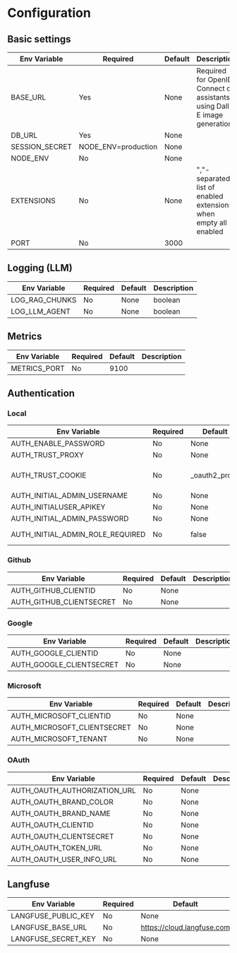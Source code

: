 # Configuration

## Basic settings

| Env Variable   | Required            | Default | Description                                                              |
|----------------|---------------------|---------|--------------------------------------------------------------------------|
| BASE_URL       | Yes                 | None    | Required for OpenID Connect or assistants using Dall-E image generation. |
| DB_URL         | Yes                 | None    |                                                                          |
| SESSION_SECRET | NODE_ENV=production | None    |                                                                          |
| NODE_ENV       | No                  | None    |                                                                          |
| EXTENSIONS     | No                  | None    | ","-separated list of enabled extensions, when empty all enabled         |
| PORT           | No                  | 3000    |                                                                          |


## Logging (LLM)

| Env Variable   | Required | Default | Description |
|----------------|----------|---------|-------------|
| LOG_RAG_CHUNKS | No       | None    | boolean     |
| LOG_LLM_AGENT  | No       | None    | boolean     |

## Metrics

| Env Variable             | Required  | Default | Description |
|--------------------------|-----------|---------|-------------|
| METRICS_PORT             | No        | 9100    |             |

## Authentication

### Local

| Env Variable                     | Required | Default       | Description                             |
|----------------------------------|----------|---------------|-----------------------------------------|
| AUTH_ENABLE_PASSWORD             | No       | None          | boolean                                 |
| AUTH_TRUST_PROXY                 | No       | None          | boolean                                 |  
| AUTH_TRUST_COOKIE                | No       | _oauth2_proxy | used only when AUTH_TRUST_PROXY = true  |
| AUTH_INITIAL_ADMIN_USERNAME      | No       | None          |                                         |
| AUTH_INITIALUSER_APIKEY          | No       | None          |                                         |
| AUTH_INITIAL_ADMIN_PASSWORD      | No       | None          |                                         |
| AUTH_INITIAL_ADMIN_ROLE_REQUIRED | No       | false         | true, when initial user should be admin | 

### Github

| Env Variable             | Required  | Default | Description |
|--------------------------|-----------|---------|-------------|
| AUTH_GITHUB_CLIENTID     | No        | None    |             |
| AUTH_GITHUB_CLIENTSECRET | No        | None    |             |

### Google

| Env Variable             | Required  | Default   | Description |
|--------------------------|-----------|-----------|-------------|
| AUTH_GOOGLE_CLIENTID     | No        | None      |             |
| AUTH_GOOGLE_CLIENTSECRET | No        | None      |             |

### Microsoft

| Env Variable                | Required  | Default   | Description |
|-----------------------------|-----------|-----------|-------------|
| AUTH_MICROSOFT_CLIENTID     | No        | None      |             |
| AUTH_MICROSOFT_CLIENTSECRET | No        | None      |             |
| AUTH_MICROSOFT_TENANT       | No        | None      |             |


### OAuth

| Env Variable                 | Required  | Default   | Description |
|------------------------------|-----------|-----------|-------------|
| AUTH_OAUTH_AUTHORIZATION_URL | No        | None      |             |
| AUTH_OAUTH_BRAND_COLOR       | No        | None      |             |
| AUTH_OAUTH_BRAND_NAME        | No        | None      |             |
| AUTH_OAUTH_CLIENTID          | No        | None      |             |
| AUTH_OAUTH_CLIENTSECRET      | No        | None      |             |
| AUTH_OAUTH_TOKEN_URL         | No        | None      |             |
| AUTH_OAUTH_USER_INFO_URL     | No        | None      |             |


## Langfuse

| Env Variable        | Required  | Default                    | Description |
|---------------------|-----------|----------------------------|-------------|
| LANGFUSE_PUBLIC_KEY | No        | None                       |             |
| LANGFUSE_BASE_URL   | No        | https://cloud.langfuse.com |             |
| LANGFUSE_SECRET_KEY | No        | None                       |             |